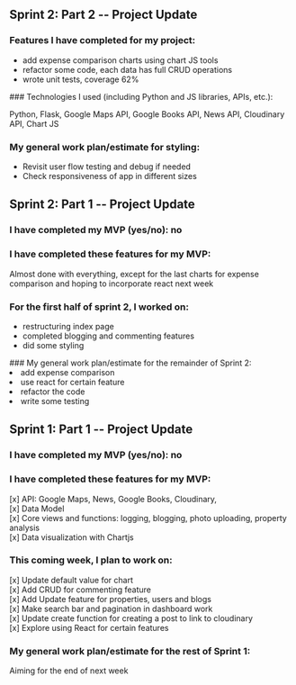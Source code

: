 ## Sprint 2: Part 2 -- Project Update

### Features I have completed for my project:

<ul>
<li>add expense comparison charts using chart JS tools</li>
<li>refactor some code, each data has full CRUD operations</li>
<li>wrote unit tests, coverage 62%</li>
</ul>
### Technologies I used (including Python and JS libraries, APIs, etc.):

Python, Flask, Google Maps API, Google Books API, News API, Cloudinary API, Chart JS

### My general work plan/estimate for styling:

<ul>
<li>Revisit user flow testing and debug if needed </li>
<li>Check responsiveness of app in different sizes </li>

</ul>

<!-- ###################################### -->

## Sprint 2: Part 1 -- Project Update

### I have completed my MVP (yes/no): no

### I have completed these features for my MVP:

Almost done with everything, except for the last charts for expense comparison
and hoping to incorporate react next week

### For the first half of sprint 2, I worked on:

<ul>
<li>restructuring index page</li>
<li>completed blogging and commenting features</li>
<li>did some styling</li>
</ul>
### My general work plan/estimate for the remainder of Sprint 2:

<li>add expense comparison</li>
<li>use react for certain feature</li>
<li>refactor the code</li>
<li>write some testing</li>

<!-- ###################################### -->

## Sprint 1: Part 1 -- Project Update

### I have completed my MVP (yes/no): no

### I have completed these features for my MVP:

[x] API: Google Maps, News, Google Books, Cloudinary,
<br>
[x] Data Model
<br>
[x] Core views and functions: logging, blogging, photo uploading, property analysis
<br>
[x] Data visualization with Chartjs

### This coming week, I plan to work on:

[x] Update default value for chart
<br>
[x] Add CRUD for commenting feature
<br>
[x] Add Update feature for properties, users and blogs
<br>
[x] Make search bar and pagination in dashboard work
<br>
[x] Update create function for creating a post to link to cloudinary
<br>
[x] Explore using React for certain features

### My general work plan/estimate for the rest of Sprint 1:

Aiming for the end of next week
